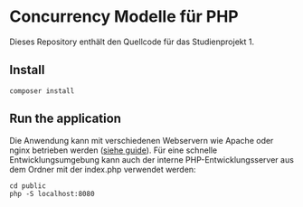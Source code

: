 # Concurrency Modelle für PHP
Dieses Repository enthält den Quellcode für das Studienprojekt 1.

## Install

```shell
composer install
```

## Run the application
Die Anwendung kann mit verschiedenen Webservern wie Apache oder nginx betrieben werden ([siehe guide](https://www.slimframework.com/docs/v4/start/web-servers.html)). Für eine schnelle Entwicklungsumgebung kann auch der interne PHP-Entwicklungsserver aus dem Ordner mit der index.php verwendet werden:
```shell
cd public
php -S localhost:8080
```
